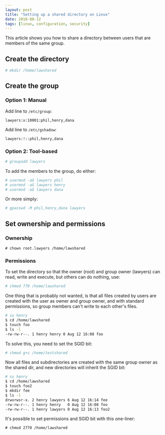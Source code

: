 ```yaml
---
layout: post
title: "Setting up a shared directory on Linux"
date: 2018-08-12
tags: [linux, configuration, security]
---
```


This article shows you how to share a directory between users that are members of the same group.

## Create the directory

```bash
# mkdir /home/lawshared
```

## Create the group

### Option 1: Manual

Add line to `/etc/group`:

```
lawyers:x:10001:phil,henry,dana
```

Add line to `/etc/gshadow`:

```
lawyers:!::phil,henry,dana
```

### Option 2: Tool-based

```bash
# groupadd lawyers
```

To add the members to the group, do either:

```bash
# usermod -aG lawyers phil
# usermod -aG lawyers henry
# usermod -aG lawyers dana
```

Or more simply:

```bash
# gpasswd -M phil,henry,dana lawyers
```

## Set ownership and permissions

### Ownership

```
# chown root.lawyers /home/lawshared
```

### Permissions

To set the directory so that the owner (root) and group owner (lawyers) can read, write and execute, but others can do nothing, use:

```bash
# chmod 770 /home/lawshared
```

One thing that is probably not wanted, is that all files created by users are created with the user as owner and group owner, and with standard permissions, so group members can't write to each other's files.

```bash
# su henry
$ cd /home/lawshared
$ touch foo
$ ls -l
-rw-rw-r--. 1 henry henry 0 Aug 12 16:08 foo
```

To solve this, you need to set the SGID bit:

```bash
# chmod g+s /home/testshared

```

Now all files and subdirectories are created with the same group owner as the shared dir, and new directories will inherit the SGID bit:

```bash
# su henry
$ cd /home/lawshared
$ touch foo2
$ mkdir fee
$ ls -l
drwxrwsr-x. 2 henry lawyers 6 Aug 12 16:14 fee 
-rw-rw-r--. 1 henry henry   0 Aug 12 16:08 foo
-rw-rw-r--. 1 henry lawyers 0 Aug 12 16:13 foo2
```

It's possible to set permissions and SGID bit with this one-liner:

```
# chmod 2770 /home/lawshared
```


